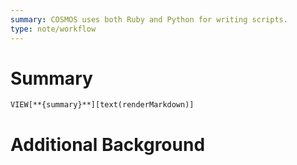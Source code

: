 ```yaml
---
summary: COSMOS uses both Ruby and Python for writing scripts.
type: note/workflow
---
```

# Summary
`VIEW[**{summary}**][text(renderMarkdown)]`
# Additional Background
